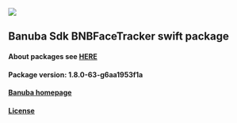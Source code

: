 [![](https://www.banuba.com/hubfs/Banuba_November2018/Images/Banuba%20SDK.png)](https://docs.banuba.com/face-ar-sdk-v1/ios/ios_overview)

## Banuba Sdk BNBFaceTracker swift package

#### About packages see [HERE](https://docs.banuba.com/face-ar-sdk-v1/ios/ios_packages)

#### Package version: **1.8.0-63-g6aa1953f1a**

#### **[Banuba homepage](https://banuba.com)**

#### **[License](https://www.banuba.com/terms)**
